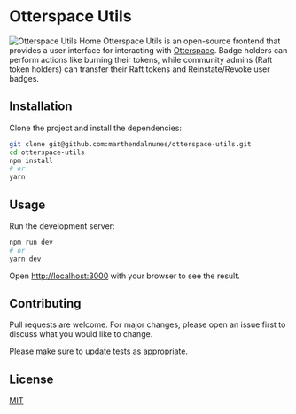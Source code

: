 # Otterspace Utils

![Otterspace Utils Home](https://user-images.githubusercontent.com/18421017/217904077-5d04765a-a459-48b3-be3f-8c596d89e8ea.png)
Otterspace Utils is an open-source frontend that provides a user interface for interacting with [Otterspace](https://github.com/otterspace-xyz). Badge holders can perform actions like burning their tokens, while community admins (Raft token holders) can transfer their Raft tokens and Reinstate/Revoke user badges.

## Installation

Clone the project and install the dependencies:

```bash
git clone git@github.com:marthendalnunes/otterspace-utils.git
cd otterspace-utils
npm install
# or
yarn
```

## Usage

Run the development server:

```bash
npm run dev
# or
yarn dev
```

Open [http://localhost:3000](http://localhost:3000) with your browser to see the result.

## Contributing

Pull requests are welcome. For major changes, please open an issue first
to discuss what you would like to change.

Please make sure to update tests as appropriate.

## License

[MIT](https://choosealicense.com/licenses/mit/)
